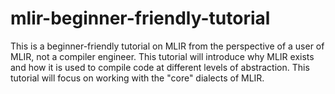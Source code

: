 # mlir-beginner-friendly-tutorial
This is a beginner-friendly tutorial on MLIR from the perspective of a user of MLIR, not a compiler engineer. This tutorial will introduce why MLIR exists and how it is used to compile code at different levels of abstraction. This tutorial will focus on working with the "core" dialects of MLIR.

